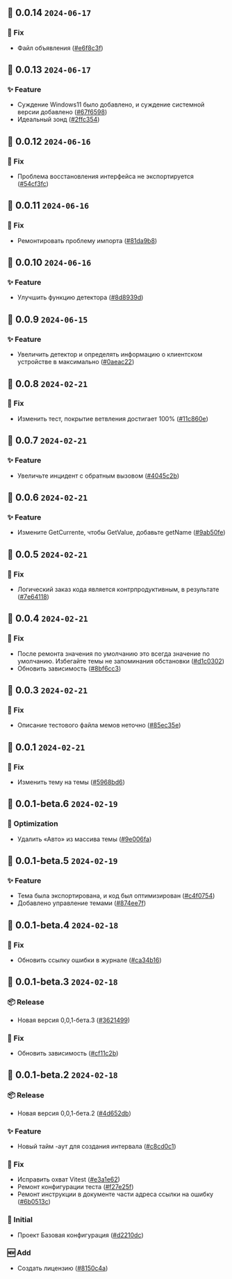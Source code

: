 ## 🎉 0.0.14 `2024-06-17`
### 🐛 Fix
- Файл объявления ([#e6f8c3f](https://github.com/kwooshung/Lomind/commit/e6f8c3f53003af7ad0f306c3896cfc05f8c71546))

## 🎉 0.0.13 `2024-06-17`
### ✨ Feature
- Суждение Windows11 было добавлено, и суждение системной версии добавлено ([#67f6598](https://github.com/kwooshung/Lomind/commit/67f6598301b18799dd6da8ea827d9894026d8c7f))
- Идеальный зонд ([#2ffc354](https://github.com/kwooshung/Lomind/commit/2ffc3548f7ec3ba82b475fc0aa18f71ac40cf4a5))

## 🎉 0.0.12 `2024-06-16`
### 🐛 Fix
- Проблема восстановления интерфейса не экспортируется ([#54cf3fc](https://github.com/kwooshung/Lomind/commit/54cf3fc04324d8d99305948f4190ca75bb394057))

## 🎉 0.0.11 `2024-06-16`
### 🐛 Fix
- Ремонтировать проблему импорта ([#81da9b8](https://github.com/kwooshung/Lomind/commit/81da9b88b0cfa7b9b37bb8dc4bff35e6433472a9))

## 🎉 0.0.10 `2024-06-16`
### ✨ Feature
- Улучшить функцию детектора ([#8d8939d](https://github.com/kwooshung/Lomind/commit/8d8939dad2741a999bf92407bcf1bc231187998b))

## 🎉 0.0.9 `2024-06-15`
### ✨ Feature
- Увеличить детектор и определять информацию о клиентском устройстве в максимально ([#0aeac22](https://github.com/kwooshung/Lomind/commit/0aeac229b58bbfee58bf25c02f514c9521114529))

## 🎉 0.0.8 `2024-02-21`
### 🐛 Fix
- Изменить тест, покрытие ветвления достигает 100% ([#11c860e](https://github.com/kwooshung/Lomind/commit/11c860e3e814394fc409ec79aed1f10b39712104))

## 🎉 0.0.7 `2024-02-21`
### ✨ Feature
- Увеличьте инцидент с обратным вызовом ([#4045c2b](https://github.com/kwooshung/Lomind/commit/4045c2bf43c76d3186bbd0c8569a6b3467c1d5bc))

## 🎉 0.0.6 `2024-02-21`
### ✨ Feature
- Измените GetCurrente, чтобы GetValue, добавьте getName ([#9ab50fe](https://github.com/kwooshung/Lomind/commit/9ab50fea879d14a49dc17578958c3648b875018a))

## 🎉 0.0.5 `2024-02-21`
### 🐛 Fix
- Логический заказ кода является контрпродуктивным, в результате ([#7e64118](https://github.com/kwooshung/Lomind/commit/7e64118ea34c546d041d59d92f481dd1b86eb85a))

## 🎉 0.0.4 `2024-02-21`
### 🐛 Fix
- После ремонта значения по умолчанию это всегда значение по умолчанию. Избегайте темы не запоминания обстановки ([#d1c0302](https://github.com/kwooshung/Lomind/commit/d1c0302a68d299672f6f51b1303050203f456511))
- Обновить зависимость ([#8bf6cc3](https://github.com/kwooshung/Lomind/commit/8bf6cc3e226601eb05562d5a1e4f072c01a94aea))

## 🎉 0.0.3 `2024-02-21`
### 🐛 Fix
- Описание тестового файла мемов неточно ([#85ec35e](https://github.com/kwooshung/Lomind/commit/85ec35ea102a76ad214c02761eb5c1012cbdc9d8))

## 🎉 0.0.1 `2024-02-21`
### 🐛 Fix
- Изменить тему на темы ([#5968bd6](https://github.com/kwooshung/Lomind/commit/5968bd6db8c69001b1e0b5dde177daedfa30a1ff))

## 🎉 0.0.1-beta.6 `2024-02-19`
### 💩 Optimization
- Удалить «Авто» из массива темы ([#9e006fa](https://github.com/kwooshung/Lomind/commit/9e006fad6fe812d67fba5ffac41b76e832c10220))

## 🎉 0.0.1-beta.5 `2024-02-19`
### ✨ Feature
- Тема была экспортирована, и код был оптимизирован ([#c4f0754](https://github.com/kwooshung/Lomind/commit/c4f0754c82ddfcd7cbba9a954bd7808232f2b6c6))
- Добавлено управление темами ([#874ee7f](https://github.com/kwooshung/Lomind/commit/874ee7f6af551364bdba483f37a71c3b9e10eced))

## 🎉 0.0.1-beta.4 `2024-02-18`
### 🐛 Fix
- Обновить ссылку ошибки в журнале ([#ca34b16](https://github.com/kwooshung/Lomind/commit/ca34b16ef267835ed7f60ca6f94f2cb9c1ed680c))

## 🎉 0.0.1-beta.3 `2024-02-18`
### 📦 Release
- Новая версия 0,0,1-бета.3 ([#3621499](https://github.com/kwooshung/Lomind/commit/3621499b9c9fc016a78b47233de3c2be2b88803a))
### 🐛 Fix
- Обновить зависимость ([#cf11c2b](https://github.com/kwooshung/Lomind/commit/cf11c2ba93de8225a61fd2ecfd388efcbece560c))

## 🎉 0.0.1-beta.2 `2024-02-18`
### 📦 Release
- Новая версия 0,0,1-бета.2 ([#4d652db](https://github.com/kwooshung/Lomind/commit/4d652db45f136b51e00f202a0252af834d71163c))
### ✨ Feature
- Новый тайм -аут для создания интервала ([#c8cd0c1](https://github.com/kwooshung/Lomind/commit/c8cd0c18b29893fee6e57e0c05158e8586bd9a1a))
### 🐛 Fix
- Исправить охват Vitest ([#e3a1e62](https://github.com/kwooshung/Lomind/commit/e3a1e62a5bf1f5d4a9d05cc4a8a0d2b4ef80a5d8))
- Ремонт конфигурации теста ([#f27e25f](https://github.com/kwooshung/Lomind/commit/f27e25f06443838e35184ceb0163da2fe5ce8fbe))
- Ремонт инструкции в документе части адреса ссылки на ошибку ([#6b0513c](https://github.com/kwooshung/Lomind/commit/6b0513c88bdfdec8f04afad50dcbf6f107d85812))
### 🍻 Initial
- Проект Базовая конфигурация ([#d2210dc](https://github.com/kwooshung/Lomind/commit/d2210dcf798d366476e3024c09a95eb804a4db25))
### 🆕 Add
- Создать лицензию ([#8150c4a](https://github.com/kwooshung/Lomind/commit/8150c4a774d1bb1b16731ecda1e3f95a81929920))